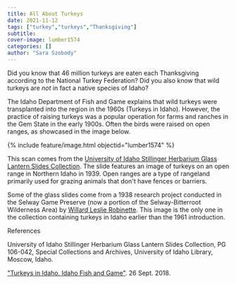```yaml
---
title: All About Turkeys
date: 2021-11-12
tags: ["turkey","turkeys","Thanksgiving"]
subtitle: 
cover-image: lumber1574
categories: []
author: "Sara Szobody"
---
```

Did you know that 46 million turkeys are eaten each Thanksgiving according to the National Turkey Federation? Did you also know that wild turkeys are <i>not</i> in fact a native species of Idaho? 

The Idaho Department of Fish and Game explains that wild turkeys were transplanted into the region in the 1960s (Turkeys in Idaho). However, the practice of raising turkeys was a popular operation for farms and ranches in the Gem State in the early 1900s. Often the birds were raised on open ranges, as showcased in the image below.  

{% include feature/image.html objectid="lumber1574" %}

This scan comes from the [University of Idaho Stillinger Herbarium Glass Lantern Slides Collection](https://archiveswest.orbiscascade.org/ark:/80444/xv02447). The slide features an image of turkeys on an open range in Northern Idaho in 1939. Open ranges are a type of rangeland primarily used for grazing animals that don't have fences or barriers.  

Some of the glass slides come from a 1938 research project conducted in the Selway Game Preserve (now a portion of the Selway-Bitterroot Wilderness Area) by [Willard Leslie Robinette](https://archiveswest.orbiscascade.org/ark:/80444/xv02447). This image is the only one in the collection containing turkeys in Idaho earlier than the 1961 introduction.  

References

University of Idaho Stillinger Herbarium Glass Lantern Slides Collection, PG 106-042, Special Collections and Archives, University of Idaho Library, Moscow, Idaho. 

["Turkeys in Idaho. Idaho Fish and Game"](https://idfg.idaho.gov/hunt/upland-game/turkey). 26 Sept. 2018.
